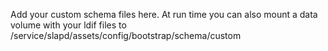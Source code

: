 Add your custom schema files here.
At run time you can also mount a data volume with your ldif files to /service/slapd/assets/config/bootstrap/schema/custom
